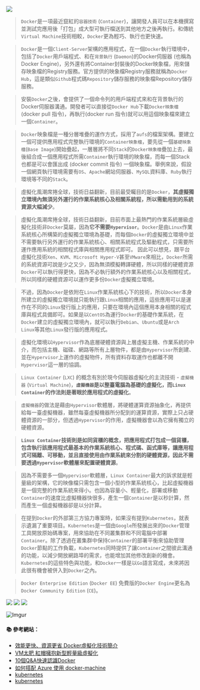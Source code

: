 ![](http://i.imgur.com/KtX3yig.png)

> `Docker`是一項最近竄紅的`容器技術` (`Container`)，讓開發人員可以在本機撰寫並測試完應用後「打包」成大型可執行檔送到其他地方之後再執行。和傳統`Virtual Machine`技術相較，`Docker`更為輕巧、執行也更快速。

> `Docker`是一個`Client-Server`架構的應用程式，在一個`Docker`執行環境中，包括了`Docker`用戶端程式、和在`背景執行` (`Daemon`)的Docker伺服器 (也稱為Docker Engine)，另外還有將Container封裝後的Docker映象檔，用來儲存映象檔的Registry服務。官方提供的映象檔Registry服務就稱為`Docker Hub`，這是類似`Github`程式碼`Repository`儲存服務的映象檔Repository儲存服務。

> 安裝`Docker`之後，會提供了一個命令列的用戶端程式來和在背景執行的Docker伺服器溝通。開發者可以直接從`Docker Hub`下載`Docker映象檔`(docker pull 指令)，再執行(docker run 指令)就可以用這個映象檔來建立一個`Container`。

> `Docker`映象檔是一種分層堆疊的運作方式，採用了`aufs`的檔案架構。要建立一個可提供應用程式完整執行環境的`Container映象檔`，要先從一個`基礎映象檔`(`Base Image`)開始疊起，一層層將不同`Stack`的`Docker映象檔`疊加上去，最後組合成一個應用程式所需`Container`執行環境的映象檔，而每一個Stack也都是可以會匯出成 (docker commit 指令) 一個映象檔。舉例來說，假設一個網頁執行環境需要有`OS`、`Apache`網站伺服器、`MySQL`資料庫、`Ruby`執行環境等不同的`Stack`。

> 虛擬化風潮席捲全球，技術日益翻新，目前最受矚目的是`Docker`，**其虛擬獨立環境內無須另外運行的作業系統核心及相關系統程，所以需動用到的系統資源大幅減少**。

> 虛擬化風潮席捲全球，技術日益翻新，目前市面上最熱門的作業系統層級虛擬化技術非`Docker`莫屬，因為**它不需要`Hypervisor`**。`Docker`是由`Linux`作業系統核心所構築的虛擬獨立環境為基礎，而每個`Docker`的虛擬獨立環境中並不需要執行另外運行的作業系統核心、相關系統程式及驅動程式，只需要所運作應用系統的相關程式庫與相關應用程式即可。 
> 因此可以想見，跟平台虛擬化技術`Xen`、`KVM`、`Microsoft Hyper-V`甚至`VMware`來相比，`Docker`所需的系統資源可說是少之又少，因為無須模擬轉譯硬體，所以同樣的硬體資源`Docker`可以執行得更快，因為不必執行額外的作業系統核心以及相關程式，所以同樣的硬體資源可以運作更多份`Docker`虛擬獨立環境。
 
> 不過，因為`Docker`是依附在`Linux`作業系統核心下的技術，所以`Docker`本身所建立的虛擬獨立環境就只能執行跟`Linux`相關的應用，這些應用可以是運作在不同的`Linux`發行版上的應用，只要在環境內這個應用本身相關的程式庫與程式具備即可。如果是以`CentOS`為運行`Docker`的基礎作業系統，在`Docker`建立的虛擬獨立環境內，就可以執行`Debian`、`Ubuntu`或是`Arch Linux`等其他`Linux`發行版的應用程式。
 
> 虛擬化環境以`Hypervisor`作為底層硬體資源與上層虛擬主機、作業系統的中介，而包括主機、磁碟、網路等所有上層物件，都是由`Hypervisor`所創建、並在`Hypervisor`上運作的虛擬物件，所有資料存取運作也都離不開`Hypervisor`這一層的協調。

> `Linux Container` (`LXC`) 的概念有別於現今伺服器虛擬化的主流技術 - `虛擬機器` (`Virtual Machine`)，**`虛擬機器`是以整臺電腦為基礎的虛擬化，而`Linux Container`的作法則是著眼於應用程式的虛擬化**。

> `虛擬機器`的做法是藉由`Hypervisor`軟體層，將硬體運算資源抽象化，再提供給每一臺虛擬機器，雖然每臺虛擬機器所分配到的運算資源，實際上只占硬體資源的一部分，但透過`Hypervisor`的作用，虛擬機器會以為它擁有獨立的硬體資源。

> **`Linux Container`技術則是如同貨櫃的概念，把應用程式打包成一個貨櫃，包含執行該應用程式最基本的作業系統核心、程式碼、函式庫等，讓應用程式可隔離、可移動，並且直接使用由作業系統來分割的硬體資源，因此不需要透過`Hypervisor`軟體層來配置硬體資源**。

> 因為不需要多一個`Hypervisor`軟體層，`Linux Container`最大的訴求就是輕量級的架構，它的映像檔只需包含一個小型的作業系統核心，比起虛擬機器是一個完整的作業系統來得小。也因為容量小、輕量化，部署或移動`Container`的速度比虛擬機器快很多，產生一個`Container`是以秒計算，然而產生一個虛擬機器卻是以分計算。

> 在提到`Docker`的外部第三方協力專案時，如果沒有提到`Kubernetes`，就表示遺漏了重要項目。`Kubernetes`是一個由`Google`所發展出來的`Docker`管理工具開放原始碼專案，用來協助在不同叢集群和不同電腦中部署`Container`。除了透過在叢集群中保持`Container`的部署平衡來協助管理`Docker`節點的工作負載，`Kubernetes`同時提供了讓`Container`之間彼此溝通的功能，以減少開放網路埠的需求，也能增加其他修改創新的機會。`Kubernetes`的這些特色與功能，和`Docker`一樣是以`Go`語言寫成，未來將因此很有機會被併入到`Docker`之內。

> `Docker Enterprise Edition` (`Docker EE`)
> 免費版的`Docker Engine`更名為`Docker Community Edition` (`CE`)。

![](http://i.imgur.com/22S5qmn.png)
![](http://i.imgur.com/iUBa3dw.png)
![](http://i.imgur.com/lcXEoCK.png)

![Imgur](http://i.imgur.com/08lDi3b.png)

#### :books: 參考網站：
- [效能更快、資源更省 Docker虛擬化技術簡介](http://www.netadmin.com.tw/article_content.aspx?sn=1503060001)
- [VM太肥   紅帽擁抱新型輕量級虛擬化](http://www.ithome.com.tw/news/86808)
- [10個Q&A快速認識Docker](http://www.ithome.com.tw/news/91847)
- [如何搭配 Azure 使用 docker-machine](https://azure.microsoft.com/zh-tw/documentation/articles/virtual-machines-docker-machine/)
- [kubernetes](https://github.com/kubernetes/kubernetes)
- [kubernetes](https://kubernetes.io/)
